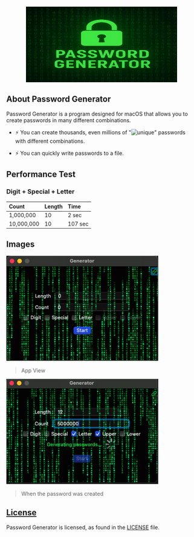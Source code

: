 <div align="center">

<p>
  <a >
    <img height = "200" width="400" alt="Lynx" src="https://github.com/Swiftful/PasswordGenerator/blob/main/icon.png" />
  </a>
</p>

</div>

## About Password Generator

Password Generator is a program designed for macOS that allows you to create passwords in many different combinations.

- ⚡ You can create thousands, even millions of "![unique](https://img.shields.io/badge/unique-green?style=flat&labelColor=white&color=green)" passwords with different combinations.

- ⚡ You can quickly write passwords to a file.


## Performance Test
### Digit + Special + Letter
| Count  |       Length   | Time|
| :------------ |:-------|:-----|
| 1,000,000      |       10 |     2 sec |
| 10,000,000      |       10 |    107 sec |


## Images


![](https://github.com/Swiftful/PasswordGenerator/blob/main/Screenshot1.png)
> App View

![](https://github.com/Swiftful/PasswordGenerator/blob/main/Screenshot2.png)
> When the password was created

## [License][license]
Password Generator is licensed, as found in the [LICENSE][license] file.

[license]: LICENSE
